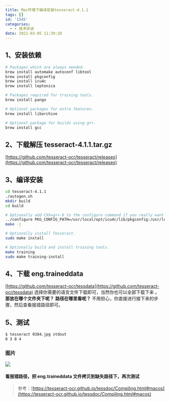 ```yaml
---
title: Mac环境下编译安装tesseract-4.1.1
tags: []
id: '1545'
categories:
  - - 技术杂谈
date: 2021-03-05 11:39:28
---
```


## 1、安装依赖

```bash
# Packages which are always needed.
brew install automake autoconf libtool
brew install pkgconfig
brew install icu4c
brew install leptonica

# Packages required for training tools.
brew install pango

# Optional packages for extra features.
brew install libarchive

# Optional package for builds using g++.
brew install gcc
```

## 2、下载解压 tesseract-4.1.1.tar.gz

[https://github.com/tesseract-ocr/tesseract/releases](https://github.com/tesseract-ocr/tesseract/releases)

## 3、编译安装

```bash
cd tesseract-4.1.1
./autogen.sh
mkdir build
cd build

# Optionally add CXX=g++-8 to the configure command if you really want to use a different compiler.
../configure PKG_CONFIG_PATH=/usr/local/opt/icu4c/lib/pkgconfig:/usr/local/opt/libarchive/lib/pkgconfig:/usr/local/opt/libffi/lib/pkgconfig
make -j

# Optionally install Tesseract.
sudo make install

# Optionally build and install training tools.
make training
sudo make training-install
```

## 4、下载 eng.traineddata

[https://github.com/tesseract-ocr/tessdata](https://github.com/tesseract-ocr/tessdata) 选择你需要的语言文件下载即可，当然你也可以全部下载下来 。 **那放在哪个文件夹下呢？** **路径在哪里看呢？** 不用担心，你直接进行接下来的步骤，然后查看报错路径即可。

## 5、测试

```bash
$ tesseract 0384.jpg stdout
0 3 8 4
```

### 图片

![](https://img-blog.csdnimg.cn/20210305113441355.png)

#### 看报错路径，把 eng.traineddata 文件拷贝到缺失路径下，再次测试

> 参考：[https://tesseract-ocr.github.io/tessdoc/Compiling.html#macos](https://tesseract-ocr.github.io/tessdoc/Compiling.html#macos)